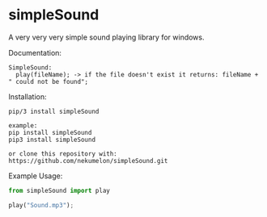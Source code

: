 # simpleSound
A very very very simple sound playing library for windows.

Documentation:
```
SimpleSound:
  play(fileName); -> if the file doesn't exist it returns: fileName + " could not be found";
```

Installation:
```
pip/3 install simpleSound

example:
pip install simpleSound
pip3 install simpleSound

or clone this repository with:
https://github.com/nekumelon/simpleSound.git
```

Example Usage:
```Python
from simpleSound import play

play("Sound.mp3");
```
